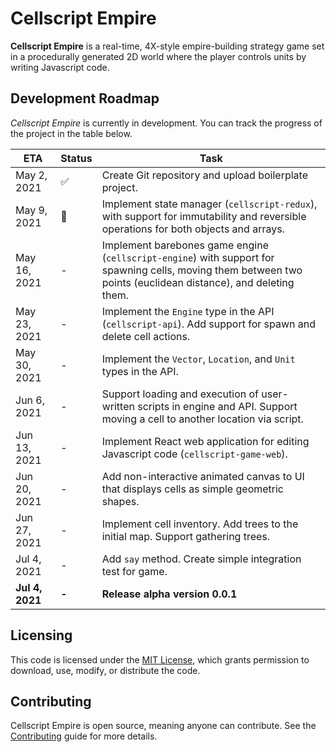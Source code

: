 # Cellscript Empire
**Cellscript Empire** is a real-time, 4X-style empire-building strategy game set in a procedurally generated 2D world where the player controls units by writing Javascript code.


## Development Roadmap
_Cellscript Empire_ is currently in development. You can track the progress of the project in the table below.

|ETA|Status|Task|
|---|---|---|
|May 2, 2021|✅|Create Git repository and upload boilerplate project.
|May 9, 2021|🚧|Implement state manager (`cellscript-redux`), with support for immutability and reversible operations for both objects and arrays.
|May 16, 2021|-|Implement barebones game engine (`cellscript-engine`) with support for spawning cells, moving them between two points (euclidean distance), and deleting them.
|May 23, 2021|-|Implement the `Engine` type in the API (`cellscript-api`). Add support for spawn and delete cell actions.
|May 30, 2021|-|Implement the `Vector`, `Location`, and `Unit` types in the API.
|Jun 6, 2021|-|Support loading and execution of user-written scripts in engine and API. Support moving a cell to another location via script.
|Jun 13, 2021|-|Implement React web application for editing Javascript code (`cellscript-game-web`).
|Jun 20, 2021|-|Add non-interactive animated canvas to UI that displays cells as simple geometric shapes.
|Jun 27, 2021|-|Implement cell inventory. Add trees to the initial map. Support gathering trees. 
|Jul 4, 2021|-|Add `say` method. Create simple integration test for game. 
|**Jul 4, 2021**|**-**|**Release alpha version 0.0.1**

## Licensing
This code is licensed under the [MIT License](./LICENSE), which grants permission to download, use, modify, or distribute the code.

## Contributing
Cellscript Empire is open source, meaning anyone can contribute. See the [Contributing](./CONTRIBUTING.md) guide for more details.
